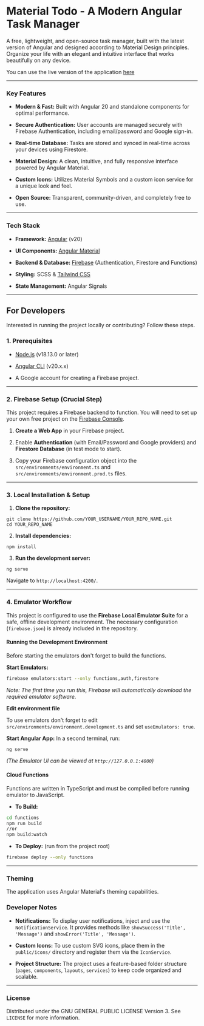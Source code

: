 # Material Todo - A Modern Angular Task Manager

A free, lightweight, and open-source task manager, built with the latest version of Angular and designed according to Material Design principles. Organize your life with an elegant and intuitive interface that works beautifully on any device.

You can use the live version of the application [here](https://to-note-angular-app.web.app)

---  

### Key Features

- **Modern & Fast:** Built with Angular 20 and standalone components for optimal performance.

- **Secure Authentication:** User accounts are managed securely with Firebase Authentication, including email/password and Google sign-in.

- **Real-time Database:** Tasks are stored and synced in real-time across your devices using Firestore.

- **Material Design:** A clean, intuitive, and fully responsive interface powered by Angular Material.

- **Custom Icons:** Utilizes Material Symbols and a custom icon service for a unique look and feel.

- **Open Source:** Transparent, community-driven, and completely free to use.

---  

### Tech Stack

- **Framework:** [Angular](https://angular.dev/ "null") (v20)

- **UI Components:** [Angular Material](https://material.angular.io/ "null")

- **Backend & Database:** [Firebase](https://firebase.google.com/ "null") (Authentication, Firestore and Functions)

- **Styling:** SCSS & [Tailwind CSS](https://tailwindcss.com/ "null")

- **State Management:** Angular Signals

---  

## For Developers

Interested in running the project locally or contributing? Follow these steps.

### 1. Prerequisites

- [Node.js](https://nodejs.org/ "null") (v18.13.0 or later)

- [Angular CLI](https://angular.dev/tools/cli "null") (v20.x.x)

- A Google account for creating a Firebase project.

---  

### 2. Firebase Setup (Crucial Step)

This project requires a Firebase backend to function. You will need to set up your own free project on the [Firebase Console](https://console.firebase.google.com/ "null").

1. **Create a Web App** in your Firebase project.

2. Enable **Authentication** (with Email/Password and Google providers) and **Firestore Database** (in test mode to start).

3. Copy your Firebase configuration object into the `src/environments/environment.ts` and `src/environments/environment.prod.ts` files.

---  

### 3. Local Installation & Setup

1. **Clone the repository:**

```  
git clone https://github.com/YOUR_USERNAME/YOUR_REPO_NAME.git  
cd YOUR_REPO_NAME  
```  

2. **Install dependencies:**

```  
npm install  
```  

3. **Run the development server:**

```  
ng serve  
```  

Navigate to `http://localhost:4200/`.
  
---  

### 4. Emulator Workflow

This project is configured to use the **Firebase Local Emulator Suite** for a safe, offline development environment. The necessary configuration (`firebase.json`) is already included in the repository.

#### Running the Development Environment

Before starting the emulators don't forget to build the functions.

**Start Emulators:**

```zsh
firebase emulators:start --only functions,auth,firestore
```

_Note: The first time you run this, Firebase will automatically download the required emulator software._

**Edit environment file**

To use emulators don't forget to edit
`src/environments/environment.development.ts`
and set `useEmulators: true`.

**Start Angular App:** In a second terminal, run:

```zsh
ng serve
```

_(The Emulator UI can be viewed at `http://127.0.0.1:4000`)_

#### **Cloud Functions**

Functions are written in TypeScript and must be compiled before running emulator to JavaScript.

- **To Build:**

```zsh
cd functions
npm run build 
//or 
npm build:watch
```

- **To Deploy:** (run from the project root)

```zsh
firebase deploy --only functions
```

---

### Theming

The application uses Angular Material's theming capabilities.

### Developer Notes

- **Notifications:** To display user notifications, inject and use the `NotificationService`. It provides methods like `showSuccess('Title', 'Message')` and `showError('Title', 'Message')`.

- **Custom Icons:** To use custom SVG icons, place them in the `public/icons/` directory and register them via the `IconService`.

- **Project Structure:** The project uses a feature-based folder structure (`pages`, `components`, `layouts`, `services`) to keep code organized and scalable.

---  

### License

Distributed under the GNU GENERAL PUBLIC LICENSE Version 3. See `LICENSE` for more information.
